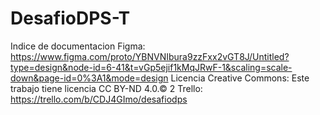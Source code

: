 # DesafioDPS-T
Indice de documentacion
Figma: https://www.figma.com/proto/YBNVNIbura9zzFxx2vGT8J/Untitled?type=design&node-id=6-41&t=vGp5ejif1kMqJRwF-1&scaling=scale-down&page-id=0%3A1&mode=design
Licencia Creative Commons: Este trabajo tiene licencia CC BY-ND 4.0.© 2 
Trello: https://trello.com/b/CDJ4GImo/desafiodps​ 
